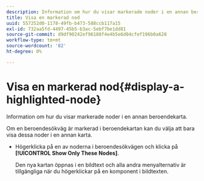 ```yaml
---
description: Information om hur du visar markerade noder i en annan beroendekarta.
title: Visa en markerad nod
uuid: 557252d0-1178-49fb-b473-588ccb117a15
exl-id: 732aa5fd-4497-45b5-b3ac-5ebf7be1dd81
source-git-commit: d9df90242ef96188f4e4b5e6d04cfef196b0a628
workflow-type: tm+mt
source-wordcount: '82'
ht-degree: 0%

---
```


# Visa en markerad nod{#display-a-highlighted-node}

Information om hur du visar markerade noder i en annan beroendekarta.

Om en beroendesökväg är markerad i beroendekartan kan du välja att bara visa dessa noder i en annan karta.

* Högerklicka på en av noderna i beroendesökvägen och klicka på **[!UICONTROL Show Only These Nodes]**.

   Den nya kartan öppnas i en bildtext och alla andra menyalternativ är tillgängliga när du högerklickar på en komponent i bildtexten.
